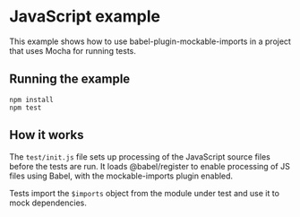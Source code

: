 # JavaScript example

This example shows how to use babel-plugin-mockable-imports in a project that
uses Mocha for running tests.

## Running the example

```
npm install
npm test
```

## How it works

The `test/init.js` file sets up processing of the JavaScript source files
before the tests are run. It loads @babel/register to enable processing of JS
files using Babel, with the mockable-imports plugin enabled.

Tests import the `$imports` object from the module under test and use it to
mock dependencies.
